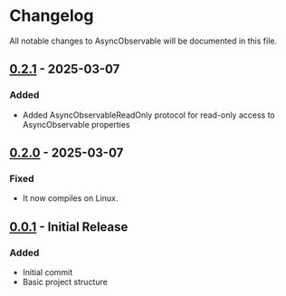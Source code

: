 # Changelog

All notable changes to AsyncObservable will be documented in this file.

## [0.2.1] - 2025-03-07

### Added
- Added AsyncObservableReadOnly protocol for read-only access to AsyncObservable properties

## [0.2.0] - 2025-03-07

### Fixed
- It now compiles on Linux.

## [0.0.1] - Initial Release

### Added
- Initial commit
- Basic project structure

[Unreleased]: https://github.com/username/AsyncObservable/compare/v0.2.1...HEAD
[0.2.1]: https://github.com/username/AsyncObservable/compare/v0.2.0...v0.2.1
[0.2.0]: https://github.com/username/AsyncObservable/compare/v0.0.1...v0.2.0
[0.0.1]: https://github.com/username/AsyncObservable/releases/tag/v0.0.1 